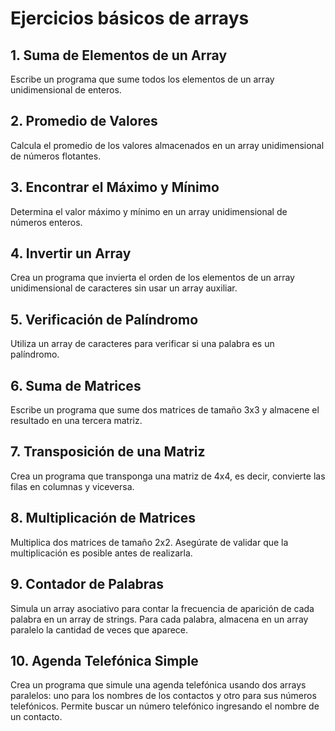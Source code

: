 # Ejercicios básicos de arrays

## 1. Suma de Elementos de un Array

Escribe un programa que sume todos los elementos de un array unidimensional de enteros.

## 2. Promedio de Valores

Calcula el promedio de los valores almacenados en un array unidimensional de números flotantes.

## 3. Encontrar el Máximo y Mínimo

Determina el valor máximo y mínimo en un array unidimensional de números enteros.

## 4. Invertir un Array

Crea un programa que invierta el orden de los elementos de un array unidimensional de caracteres sin usar un array auxiliar.

## 5. Verificación de Palíndromo

Utiliza un array de caracteres para verificar si una palabra es un palíndromo.

## 6. Suma de Matrices

Escribe un programa que sume dos matrices de tamaño 3x3 y almacene el resultado en una tercera matriz.

## 7. Transposición de una Matriz

Crea un programa que transponga una matriz de 4x4, es decir, convierte las filas en columnas y viceversa.

## 8. Multiplicación de Matrices

Multiplica dos matrices de tamaño 2x2. Asegúrate de validar que la multiplicación es posible antes de realizarla.

## 9. Contador de Palabras

Simula un array asociativo para contar la frecuencia de aparición de cada palabra en un array de strings. Para cada palabra, almacena en un array paralelo la cantidad de veces que aparece.

## 10. Agenda Telefónica Simple

Crea un programa que simule una agenda telefónica usando dos arrays paralelos: uno para los nombres de los contactos y otro para sus números telefónicos. Permite buscar un número telefónico ingresando el nombre de un contacto.
